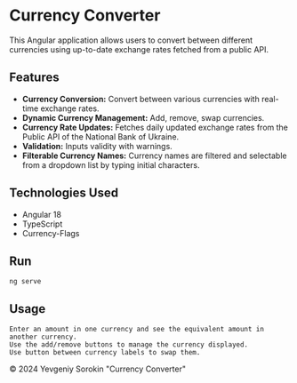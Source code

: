 # Currency Converter

This Angular application allows users to convert between different currencies using up-to-date exchange rates fetched from a public API.

## Features

- **Currency Conversion:** Convert between various currencies with real-time exchange rates.
- **Dynamic Currency Management:** Add, remove, swap currencies.
- **Currency Rate Updates:** Fetches daily updated exchange rates from the Public API of the National Bank of Ukraine.
- **Validation:** Inputs validity with warnings.
- **Filterable Currency Names:** Currency names are filtered and selectable from a dropdown list by typing initial characters.

## Technologies Used

- Angular 18
- TypeScript
- Currency-Flags

## Run

    ng serve

## Usage

    Enter an amount in one currency and see the equivalent amount in another currency.
    Use the add/remove buttons to manage the currency displayed.
    Use button between currency labels to swap them.

© 2024 Yevgeniy Sorokin "Currency Converter"
